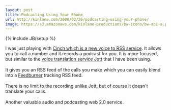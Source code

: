 ```yaml
---
layout: post
title: Podcasting Using Your Phone
url: http://kinlane.com/2008/02/26/podcasting-using-your-phone/
image: https://s3.amazonaws.com/kinlane-productions/bw-icons/bw-api-a.png
---
```

{% include JB/setup %}
<p>
     I was just playing with <a href="http://cinch.blogtalkradio.com/">Cinch which is a new voice to RSS service</a>. It allows you to call a number and it records a podcast for you. It is more focused, but similar to the <a href="http://www.jott.com/">voice translation service Jott</a> that I have been using.
     <br />
     <br />
     It gives you an RSS feed of the calls you make which you can easily blend into a <a href="http://www.feedburner.com/">Feedburner</a> tracking RSS feed.
     <br />
     <br />
     There is no limit to the recording unlike Jott, but of course it doesn't translate your calls.
     <br />
     <br />
     Another valuable audio and podcasting web 2.0 service.
</p>